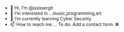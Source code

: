 - 👋 Hi, I’m @jsassergit
- 👀 I’m interested in ...music,programming,art
- 🌱 I’m currently learning Cyber Security
- 📫 How to reach me ... To do: Add a contact form. ❌

<!---
jsassergit/jsassergit is a ✨ special ✨ repository because its `README.md` (this file) appears on your GitHub profile.
You can click the Preview link to take a look at your changes.
--->
